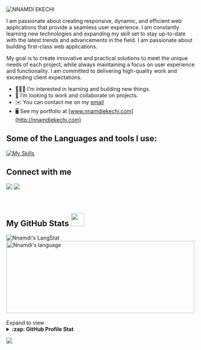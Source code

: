 ![NNAMDI EKECHI](https://github.com/namodynamic/namodynamic/assets/126875351/f7cda4e8-8228-4106-a279-d1d79f11155b)




 I am passionate about creating responsive, dynamic, and efficient web applications that provide a seamless user experience. I am constantly learning new technologies and expanding my skill set to stay up-to-date with the latest trends and advancements in the field. I am passionate about building first-class web applications.

My goal is to create innovative and practical solutions to meet the unique needs of each project, while always maintaining a focus on user experience and functionality. I am committed to delivering high-quality work and exceeding client expectations.
-  👨🏻‍💻   I’m interested in learning and building new things.
-  🤝   I’m looking to work and  collaborate on projects.
-  ✉️    You can contact me on my [email](mailto:ekechinnamdi@gmail.com)
-  🖥️   See my portfolio at [www.nnamdiekechi.com](http://nnamdiekechi.com)


 ## Some of the Languages and tools I use:
[![My Skills](https://skillicons.dev/icons?i=js,html,css,mongodb,express,react,nodejs,nextjs,ts,redux,threejs,tailwind,bootstrap,npm,docker,vite,git,postman,github,vercel,apple,stackoverflow,ai,figma,vscode)](https://skillicons.dev)
          
          

## Connect with me

 
[ <img src="https://skillicons.dev/icons?i=twitter" />](https://twitter.com/namodynamic)
  <a href="https://linkedin.com/in/ekechinnamdi">
    <img src="https://skillicons.dev/icons?i=linkedin" />
  </a>

<br/>


<!---<p>
    
 [![Top Langs](https://github-readme-stats.vercel.app/api/top-langs/?username=namodynamic&layout=pie&langs_count=10)](https://github.com/namodynamic/github-readme-stats) 
[![namodynamic's GitHub stats-Dark](https://github-readme-stats.vercel.app/api?username=namodynamic&show_icons=true&line_height=22&theme=dark#gh-dark-mode-only)](https://github.com/namodynamic/github-readme-stats#gh-dark-mode-only)
[![namodynamic's GitHub stats-Light](https://github-readme-stats.vercel.app/api?username=namodynamic&show_icons=true&line_height=22&theme=default#gh-light-mode-only)](https://github.com/namodynamic/github-readme-stats#gh-light-mode-only)
</p> --->
 
  <!-- GitHub section -->

 ##  My GitHub Stats <img src = "https://i.pinimg.com/originals/65/c4/f4/65c4f452571be1261e9c623f7da488ac.gif" width = 35px> 
 
 <div>
   <img align="center" src="https://github-readme-streak-stats.herokuapp.com/?user=namodynamic" alt="Nnamdi's LangStat" />
  <img align="center" src="https://github-readme-stats.vercel.app/api/top-langs?username=namodynamic&langs_count=10&show_icons=true&locale=en&layout=compact&theme=light" alt="Nnamdi's language" height="192px"  width="500px"/>
</div>
<br/>
Expand to view
<details>
  <summary><b>:zap: GitHub Profile Stat</b></summary>
  <img src="https://github-readme-stats.anuraghazra1.vercel.app/api?username=namodynamic&show_icons=true" />
</details>

<!-- GitHub section: END -->

![](https://komarev.com/ghpvc/?username=namodynamic&label=PROFILE+VIEWS&color=blueviolet)




<!---
namodynamic/namodynamic is a ✨ special ✨ repository because its `README.md` (this file) appears on your GitHub profile.
You can click the Preview link to take a look at your changes.
--->

